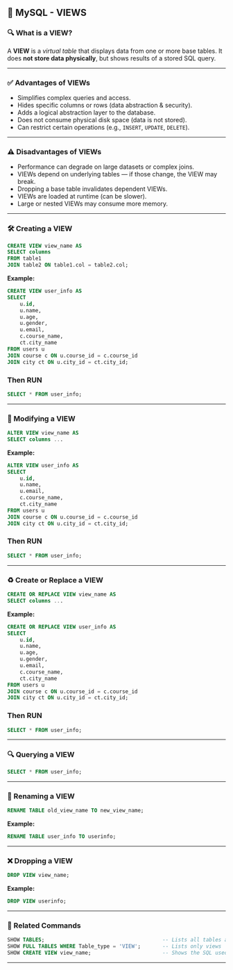 

## 📘 MySQL - VIEWS

### 🔍 What is a VIEW?

A **VIEW** is a *virtual table* that displays data from one or more base tables.
It does **not store data physically**, but shows results of a stored SQL query.

---

### ✅ Advantages of VIEWs

* Simplifies complex queries and access.
* Hides specific columns or rows (data abstraction & security).
* Adds a logical abstraction layer to the database.
* Does not consume physical disk space (data is not stored).
* Can restrict certain operations (e.g., `INSERT`, `UPDATE`, `DELETE`).

---

### ⚠️ Disadvantages of VIEWs

* Performance can degrade on large datasets or complex joins.
* VIEWs depend on underlying tables — if those change, the VIEW may break.
* Dropping a base table invalidates dependent VIEWs.
* VIEWs are loaded at runtime (can be slower).
* Large or nested VIEWs may consume more memory.

---

### 🛠 Creating a VIEW

```sql
CREATE VIEW view_name AS
SELECT columns
FROM table1
JOIN table2 ON table1.col = table2.col;
```

**Example:**

```sql
CREATE VIEW user_info AS
SELECT 
    u.id,
    u.name,
    u.age,
    u.gender,
    u.email,
    c.course_name,
    ct.city_name
FROM users u
JOIN course c ON u.course_id = c.course_id
JOIN city ct ON u.city_id = ct.city_id;

```

### Then RUN

```sql
SELECT * FROM user_info;
```

---

### 🔁 Modifying a VIEW

```sql
ALTER VIEW view_name AS
SELECT columns ...
```

**Example:**

```sql
ALTER VIEW user_info AS
SELECT 
    u.id,
    u.name,
    u.email,
    c.course_name,
    ct.city_name
FROM users u
JOIN course c ON u.course_id = c.course_id
JOIN city ct ON u.city_id = ct.city_id;

```
### Then RUN
```sql
SELECT * FROM user_info;
```
---

### ♻️ Create or Replace a VIEW

```sql
CREATE OR REPLACE VIEW view_name AS
SELECT columns ...
```

**Example:**

```sql
CREATE OR REPLACE VIEW user_info AS
SELECT 
    u.id,
    u.name,
    u.age,
    u.gender,
    u.email,
    c.course_name,
    ct.city_name
FROM users u
JOIN course c ON u.course_id = c.course_id
JOIN city ct ON u.city_id = ct.city_id;

```
### Then RUN
```sql
SELECT * FROM user_info;
```
---

### 🔍 Querying a VIEW

```sql
SELECT * FROM user_info;
```

---

### 📝 Renaming a VIEW

```sql
RENAME TABLE old_view_name TO new_view_name;
```

**Example:**

```sql
RENAME TABLE user_info TO userinfo;
```

---

### ❌ Dropping a VIEW

```sql
DROP VIEW view_name;
```

**Example:**

```sql
DROP VIEW userinfo;
```

---

### 📂 Related Commands

```sql
SHOW TABLES;                                      -- Lists all tables and views
SHOW FULL TABLES WHERE Table_type = 'VIEW';       -- Lists only views
SHOW CREATE VIEW view_name;                       -- Shows the SQL used to create a view
```

---
